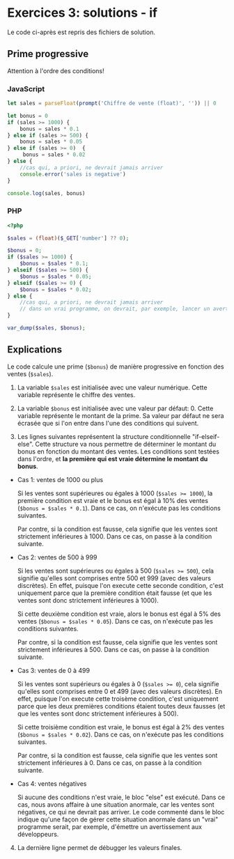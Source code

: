 # Exercices 3: solutions - if

Le code ci-après est repris des fichiers de solution.

## Prime progressive

Attention à l'ordre des conditions!

### JavaScript

```javascript
let sales = parseFloat(prompt('Chiffre de vente (float)', '')) || 0

let bonus = 0
if (sales >= 1000) {
    bonus = sales * 0.1
} else if (sales >= 500) {
    bonus = sales * 0.05
} else if (sales >= 0)  {
     bonus = sales * 0.02
} else {
    //cas qui, a priori, ne devrait jamais arriver
    console.error('sales is negative')
}

console.log(sales, bonus)
```

### PHP

```php
<?php

$sales = (float)($_GET['number'] ?? 0);

$bonus = 0;
if ($sales >= 1000) {
    $bonus = $sales * 0.1;
} elseif ($sales >= 500) {
    $bonus = $sales * 0.05;
} elseif ($sales >= 0) {
    $bonus = $sales * 0.02;
} else {
    //cas qui, a priori, ne devrait jamais arriver
    // dans un vrai programme, on devrait, par exemple, lancer un avertissement à l'adresse des dev
}

var_dump($sales, $bonus);
```

## Explications

Le code calcule une prime (`$bonus`) de manière progressive en fonction des ventes (`$sales`).

 1. La variable `$sales` est initialisée avec une valeur numérique. Cette variable représente le chiffre des ventes.

 2. La variable `$bonus` est initialisée avec une valeur par défaut: 0. Cette variable représente le montant de la prime. Sa valeur par défaut ne sera écrasée que si l'on entre dans l'une des conditions qui suivent.

 3. Les lignes suivantes représentent la structure conditionnelle "if-elseif-else". Cette structure va nous permettre de déterminer le montant du bonus en fonction du montant des ventes. Les conditions sont testées dans l'ordre, et **la première qui est vraie détermine le montant du bonus**.

 - Cas 1: ventes de 1000 ou plus
    
    Si les ventes sont supérieures ou égales à 1000 (`$sales >= 1000`), la première condition est vraie et le bonus est égal à 10% des ventes (`$bonus = $sales * 0.1`). Dans ce cas, on n'exécute pas les conditions suivantes.
    
    Par contre, si la condition est fausse, cela signifie que les ventes sont strictement inférieures à 1000. Dans ce cas, on passe à la condition suivante.

 - Cas 2: ventes de 500 à 999
    
    Si les ventes sont supérieures ou égales à 500 (`$sales >= 500`), cela signifie qu'elles sont comprises entre 500 et 999 (avec des valeurs discrètes). En effet, puisque l'on execute cette seconde condition, c'est uniquement parce que la première condition était fausse (et que les ventes sont donc strictement inférieures à 1000). 
    
    Si cette deuxième condition est vraie, alors le bonus est égal à 5% des ventes (`$bonus = $sales * 0.05`). Dans ce cas, on n'exécute pas les conditions suivantes.
    
    Par contre, si la condition est fausse, cela signifie que les ventes sont strictement inférieures à 500. Dans ce cas, on passe à la condition suivante.

 - Cas 3: ventes de 0 à 499
    
    Si les ventes sont supérieurs ou égales à 0 (`$sales >= 0`), cela signifie qu'elles sont comprises entre 0 et 499 (avec des valeurs discrètes). En effet, puisque l'on execute cette troisème condition, c'est uniquement parce que les deux premières conditions étaient toutes deux fausses (et que les ventes sont donc strictement inférieures à 500).
    
    Si cette troisième condition est vraie, le bonus est égal à 2% des ventes (`$bonus = $sales * 0.02`). Dans ce cas, on n'exécute pas les conditions suivantes.
    
    Par contre, si la condition est fausse, cela signifie que les ventes sont strictement inférieures à 0. Dans ce cas, on passe à la condition suivante.

 - Cas 4: ventes négatives
    
    Si aucune des conditions n'est vraie, le bloc "else" est exécuté. Dans ce cas, nous avons affaire à une situation anormale, car les ventes sont négatives, ce qui ne devrait pas arriver. Le code commenté dans le bloc indique qu'une façon de gérer cette situation anormale dans un "vrai" programme serait, par exemple, d'émettre un avertissement aux développeurs.

4. La dernière ligne permet de débugger les valeurs finales.
